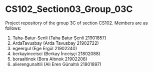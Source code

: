 # CS102_Section03_Group_03C
 Project repository of the group 3C of section CS102. Members are as follows:
 
 1) Taha-Batur-Senli (Taha Batur Şenli 21901857)
 2) ArdaTavusbay (Arda Tavusbay 21902722)
 3) egeergul (Ege Ergül 21902240)
 4) berkayinceisci (Berkay İnceişçi 21802088)
 5) boraaltinok (Bora Altınok 21902206)
 6) alierengunaltili (Ali Eren Günaltılı 21801897)
